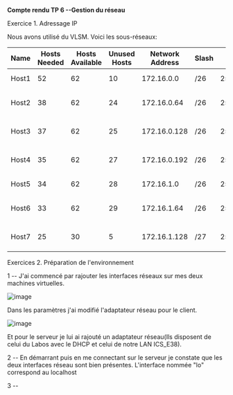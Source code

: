 **Compte rendu TP 6 --Gestion du réseau**

Exercice 1. Adressage IP

Nous avons utilisé du VLSM. Voici les sous-réseaux:

| Name  | Hosts Needed | Hosts Available | Unused Hosts | Network Address | Slash | Mask            | Usable Range                | Broadcast    |
|-------|--------------|-----------------|--------------|-----------------|-------|-----------------|-----------------------------|--------------|
| Host1 | 52           | 62              | 10           | 172.16.0.0      | /26   | 255.255.255.192 | 172.16.0.1 - 172.16.0.62    | 172.16.0.63  |
| Host2 | 38           | 62              | 24           | 172.16.0.64     | /26   | 255.255.255.192 | 172.16.0.65 - 172.16.0.126  | 172.16.0.127 |
| Host3 | 37           | 62              | 25           | 172.16.0.128    | /26   | 255.255.255.192 | 172.16.0.129 - 172.16.0.190 | 172.16.0.191 |
| Host4 | 35           | 62              | 27           | 172.16.0.192    | /26   | 255.255.255.192 | 172.16.0.193 - 172.16.0.254 | 172.16.0.255 |
| Host5 | 34           | 62              | 28           | 172.16.1.0      | /26   | 255.255.255.192 | 172.16.1.1 - 172.16.1.62    | 172.16.1.63  |
| Host6 | 33           | 62              | 29           | 172.16.1.64     | /26   | 255.255.255.192 | 172.16.1.65 - 172.16.1.126  | 172.16.1.127 |
| Host7 | 25           | 30              | 5            | 172.16.1.128    | /27   | 255.255.255.224 | 172.16.1.129 - 172.16.1.158 | 172.16.1.159 |

Exercices 2. Préparation de l'environnement

1 -- J'ai commencé par rajouter les interfaces réseaux sur mes deux machines virtuelles.

![image](https://user-images.githubusercontent.com/104362418/193020186-2ff38e05-2418-4f5a-a247-b033b57f8365.png)

Dans les paramètres j'ai modifié l'adaptateur réseau pour le client.

![image](https://user-images.githubusercontent.com/104362418/193020402-b448c377-5128-43c2-96e0-c86ba6b75c90.png)

Et pour le serveur je lui ai rajouté un adaptateur réseau(Ils disposent de celui du Labos avec le DHCP et celui de notre LAN ICS_E38).

2 -- En démarrant puis en me connectant sur le serveur je constate que les deux interfaces réseau sont bien présentes. L'interface nommée "lo" correspond au localhost

3 -- 

